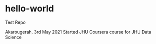 # hello-world
Test Repo

Akarougerah, 3rd May 2021
Started JHU Coursera course for JHU Data Science
